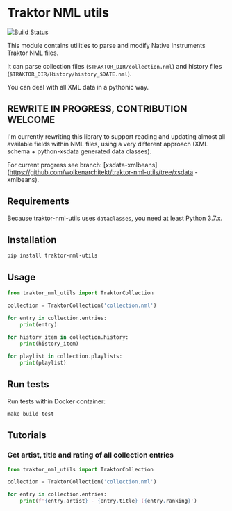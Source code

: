 # Traktor NML utils

[![Build Status](https://travis-ci.com/ifischer/traktor-nml-utils.svg?branch=master)](https://travis-ci.com/ifischer/traktor-nml-utils)

This module contains utilities to parse and modify Native Instruments Traktor NML files.

It can parse collection files (`$TRAKTOR_DIR/collection.nml`) and history 
files (`$TRAKTOR_DIR/History/history_$DATE.nml`).

You can deal with all XML data in a pythonic way.

## REWRITE IN PROGRESS, CONTRIBUTION WELCOME ##

I'm currently rewriting this library to support reading and updating almost all available fields within NML files, using a 
very different approach (XML schema + python-xsdata generated data classes).

For current progress see branch: [xsdata-xmlbeans](https://github.com/wolkenarchitekt/traktor-nml-utils/tree/xsdata
-xmlbeans).

## Requirements

Because traktor-nml-utils uses `dataclasses`, you need at least Python 3.7.x. 

## Installation

```shell
pip install traktor-nml-utils
```

## Usage

```python
from traktor_nml_utils import TraktorCollection

collection = TraktorCollection('collection.nml')

for entry in collection.entries:
    print(entry)

for history_item in collection.history:
    print(history_item)
    
for playlist in collection.playlists:
    print(playlist)
```

## Run tests

Run tests within Docker container:

```shell
make build test
```

## Tutorials

### Get artist, title and rating of all collection entries

```python
from traktor_nml_utils import TraktorCollection

collection = TraktorCollection('collection.nml')

for entry in collection.entries:
    print(f'{entry.artist} - {entry.title} ({entry.ranking}')
```

